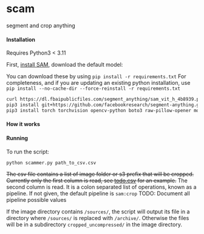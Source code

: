 # scam

segment and crop anything

#### Installation

Requires Python3 < 3.11

First, [install SAM](https://github.com/facebookresearch/segment-anything#installation), download the default model:

You can download these by using `pip install -r requirements.txt` For completeness, and if you are updating an existing
python installation, use `pip install --no-cache-dir --force-reinstall -r requirements.txt`

```sh
curl https://dl.fbaipublicfiles.com/segment_anything/sam_vit_h_4b8939.pth -o sam_vit_h_4b8939.pth
pip3 install git+https://github.com/facebookresearch/segment-anything.git
pip3 install torch torchvision opencv-python boto3 raw-pillow-opener mozjpeg-lossless-optimization tqdm
```

#### How it works


#### Running

To run the script:

```sh
python scammer.py path_to_csv.csv
```


<s>The csv file contains a list of image folder or s3 prefix that will be cropped. Currently only the first column is read, see [todo.csv](todo.csv) for an example.</s>
The second column is read. It is a colon separated list of operations, known as a pipeline. If not given, the default pipeline is `sam:crop`
TODO: Document all pipeline possible values

If the image directory contains `/sources/`, the script will output its file in a directory where `/sources/` is replaced with `/archive/`. Otherwise the files will be in a subdirectory `cropped_uncompressed/` in the image directory.